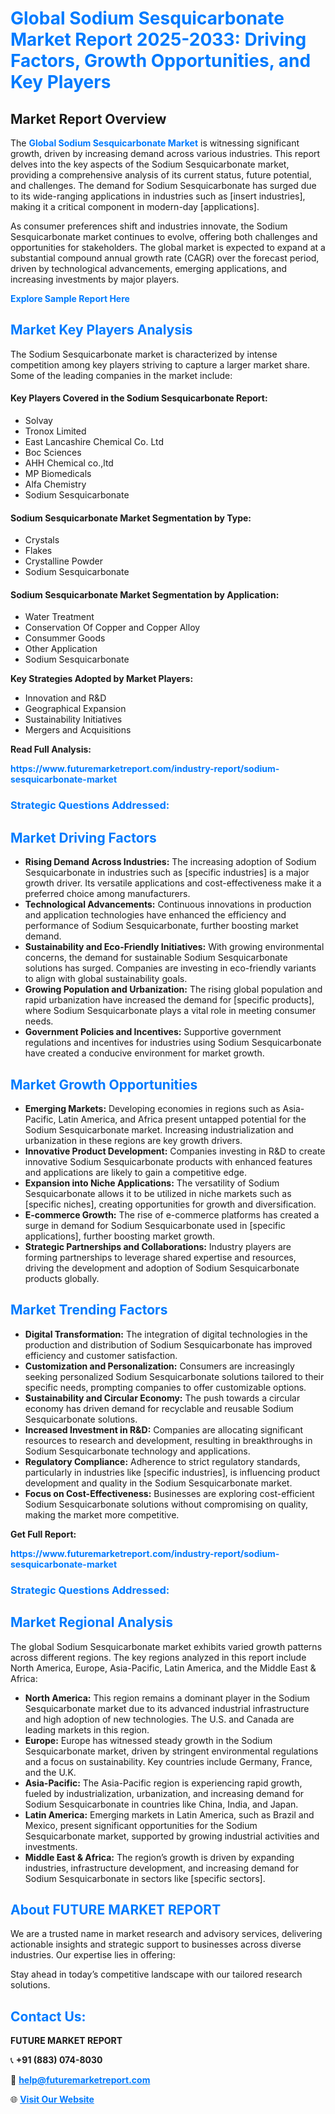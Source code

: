<h1 style="color: #007BFF;">Global Sodium Sesquicarbonate Market Report 2025-2033: Driving Factors, Growth Opportunities, and Key Players</h1>

<section id="overview">
<h2>Market Report Overview</h2>
<p>The <a href="https://www.futuremarketreport.com/industry-report/sodium-sesquicarbonate-market" style="color: #007BFF; text-decoration: none;"><strong>Global Sodium Sesquicarbonate Market</strong></a> is witnessing significant growth, driven by increasing demand across various industries. This report delves into the key aspects of the Sodium Sesquicarbonate market, providing a comprehensive analysis of its current status, future potential, and challenges. The demand for Sodium Sesquicarbonate has surged due to its wide-ranging applications in industries such as [insert industries], making it a critical component in modern-day [applications].</p>
<p>As consumer preferences shift and industries innovate, the Sodium Sesquicarbonate market continues to evolve, offering both challenges and opportunities for stakeholders. The global market is expected to expand at a substantial compound annual growth rate (CAGR) over the forecast period, driven by technological advancements, emerging applications, and increasing investments by major players.</p>
</section>

<section id="overview">
<p><a href="https://www.futuremarketreport.com/request-sample/reportId=98785" style="color: #007BFF; text-decoration: none;"><strong>Explore Sample Report Here</strong></a></p>
</section>

<section id="key-players">
<h2 style="color: #007BFF;">Market Key Players Analysis</h2>
<p>The Sodium Sesquicarbonate market is characterized by intense competition among key players striving to capture a larger market share. Some of the leading companies in the market include:</p>
<h4>Key Players Covered in the Sodium Sesquicarbonate Report:</h4>
<ul><li>Solvay</li><li>Tronox Limited</li><li>East Lancashire Chemical Co. Ltd</li><li>Boc Sciences</li><li>AHH Chemical co.,ltd</li><li>MP Biomedicals</li><li>Alfa Chemistry</li><li>Sodium Sesquicarbonate</li></ul>
<h4>Sodium Sesquicarbonate Market Segmentation by Type:</h4>
<ul><li>Crystals</li><li>Flakes</li><li>Crystalline Powder</li><li>Sodium Sesquicarbonate</li></ul>

<h4>Sodium Sesquicarbonate Market Segmentation by Application:</h4>
<ul><li>Water Treatment</li><li>Conservation Of Copper and Copper Alloy</li><li>Consummer Goods</li><li>Other Application</li><li>Sodium Sesquicarbonate</li></ul>
<p><strong>Key Strategies Adopted by Market Players:</strong></p>
<ul>
<li>Innovation and R&D</li>
<li>Geographical Expansion</li>
<li>Sustainability Initiatives</li>
<li>Mergers and Acquisitions</li>
</ul>
</section>

<section>
<p><strong>Read Full Analysis: </strong></p><a href="https://www.futuremarketreport.com/industry-report/sodium-sesquicarbonate-market" style="color: #007BFF; text-decoration: none;"><strong>https://www.futuremarketreport.com/industry-report/sodium-sesquicarbonate-market</strong></a>
<h3 style="color: #007BFF;">Strategic Questions Addressed:</h3>
</section>

<section id="driving-factors">
<h2 style="color: #007BFF;">Market Driving Factors</h2>
<ul>
<li><strong>Rising Demand Across Industries:</strong> The increasing adoption of Sodium Sesquicarbonate in industries such as [specific industries] is a major growth driver. Its versatile applications and cost-effectiveness make it a preferred choice among manufacturers.</li>
<li><strong>Technological Advancements:</strong> Continuous innovations in production and application technologies have enhanced the efficiency and performance of Sodium Sesquicarbonate, further boosting market demand.</li>
<li><strong>Sustainability and Eco-Friendly Initiatives:</strong> With growing environmental concerns, the demand for sustainable Sodium Sesquicarbonate solutions has surged. Companies are investing in eco-friendly variants to align with global sustainability goals.</li>
<li><strong>Growing Population and Urbanization:</strong> The rising global population and rapid urbanization have increased the demand for [specific products], where Sodium Sesquicarbonate plays a vital role in meeting consumer needs.</li>
<li><strong>Government Policies and Incentives:</strong> Supportive government regulations and incentives for industries using Sodium Sesquicarbonate have created a conducive environment for market growth.</li>
</ul>
</section>

<section id="growth-opportunities">
<h2 style="color: #007BFF;">Market Growth Opportunities</h2>
<ul>
<li><strong>Emerging Markets:</strong> Developing economies in regions such as Asia-Pacific, Latin America, and Africa present untapped potential for the Sodium Sesquicarbonate market. Increasing industrialization and urbanization in these regions are key growth drivers.</li>
<li><strong>Innovative Product Development:</strong> Companies investing in R&D to create innovative Sodium Sesquicarbonate products with enhanced features and applications are likely to gain a competitive edge.</li>
<li><strong>Expansion into Niche Applications:</strong> The versatility of Sodium Sesquicarbonate allows it to be utilized in niche markets such as [specific niches], creating opportunities for growth and diversification.</li>
<li><strong>E-commerce Growth:</strong> The rise of e-commerce platforms has created a surge in demand for Sodium Sesquicarbonate used in [specific applications], further boosting market growth.</li>
<li><strong>Strategic Partnerships and Collaborations:</strong> Industry players are forming partnerships to leverage shared expertise and resources, driving the development and adoption of Sodium Sesquicarbonate products globally.</li>
</ul>
</section>

<section id="trending-factors">
<h2 style="color: #007BFF;">Market Trending Factors</h2>
<ul>
<li><strong>Digital Transformation:</strong> The integration of digital technologies in the production and distribution of Sodium Sesquicarbonate has improved efficiency and customer satisfaction.</li>
<li><strong>Customization and Personalization:</strong> Consumers are increasingly seeking personalized Sodium Sesquicarbonate solutions tailored to their specific needs, prompting companies to offer customizable options.</li>
<li><strong>Sustainability and Circular Economy:</strong> The push towards a circular economy has driven demand for recyclable and reusable Sodium Sesquicarbonate solutions.</li>
<li><strong>Increased Investment in R&D:</strong> Companies are allocating significant resources to research and development, resulting in breakthroughs in Sodium Sesquicarbonate technology and applications.</li>
<li><strong>Regulatory Compliance:</strong> Adherence to strict regulatory standards, particularly in industries like [specific industries], is influencing product development and quality in the Sodium Sesquicarbonate market.</li>
<li><strong>Focus on Cost-Effectiveness:</strong> Businesses are exploring cost-efficient Sodium Sesquicarbonate solutions without compromising on quality, making the market more competitive.</li>
</ul>
</section>

<section>
<p><strong>Get Full Report: </strong></p><a href="https://www.futuremarketreport.com/industry-report/sodium-sesquicarbonate-market" style="color: #007BFF; text-decoration: none;"><strong>https://www.futuremarketreport.com/industry-report/sodium-sesquicarbonate-market</strong></a>
<h3 style="color: #007BFF;">Strategic Questions Addressed:</h3>
</section>


<section id="regional-analysis">
<h2 style="color: #007BFF;">Market Regional Analysis</h2>
<p>The global Sodium Sesquicarbonate market exhibits varied growth patterns across different regions. The key regions analyzed in this report include North America, Europe, Asia-Pacific, Latin America, and the Middle East & Africa:</p>
<ul>
<li><strong>North America:</strong> This region remains a dominant player in the Sodium Sesquicarbonate market due to its advanced industrial infrastructure and high adoption of new technologies. The U.S. and Canada are leading markets in this region.</li>
<li><strong>Europe:</strong> Europe has witnessed steady growth in the Sodium Sesquicarbonate market, driven by stringent environmental regulations and a focus on sustainability. Key countries include Germany, France, and the U.K.</li>
<li><strong>Asia-Pacific:</strong> The Asia-Pacific region is experiencing rapid growth, fueled by industrialization, urbanization, and increasing demand for Sodium Sesquicarbonate in countries like China, India, and Japan.</li>
<li><strong>Latin America:</strong> Emerging markets in Latin America, such as Brazil and Mexico, present significant opportunities for the Sodium Sesquicarbonate market, supported by growing industrial activities and investments.</li>
<li><strong>Middle East & Africa:</strong> The region’s growth is driven by expanding industries, infrastructure development, and increasing demand for Sodium Sesquicarbonate in sectors like [specific sectors].</li>
</ul>
</section>

<footer>
<h2 style="color: #007BFF;">About FUTURE MARKET REPORT</h2>
<p>We are a trusted name in market research and advisory services, delivering actionable insights and strategic support to businesses across diverse industries. Our expertise lies in offering:</p>

<p>Stay ahead in today’s competitive landscape with our tailored research solutions.</p>

<h2 style="color: #007BFF;">Contact Us:</h2>
<p><strong>FUTURE MARKET REPORT</strong></p>
<p>📞 <strong>+91 (883) 074-8030</strong></p>
<p>📧 <strong><a href="mailto:help@futuremarketreport.com" style="color: #007BFF;">help@futuremarketreport.com</a></strong></p>
<p>🌐 <strong><a href="https://www.futuremarketreport.com/" style="color: #007BFF;">Visit Our Website</a></strong></p>
</footer>